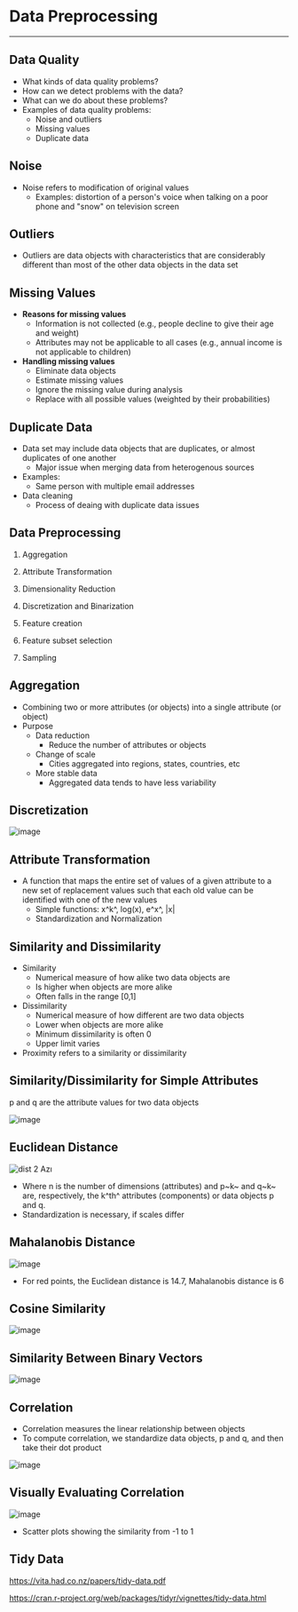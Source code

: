 # Data Preprocessing

---

## Data Quality

- What kinds of data quality problems?
- How can we detect problems with the data?
- What can we do about these problems?
- Examples of data quality problems:
  - Noise and outliers
  - Missing values
  - Duplicate data

## Noise

- Noise refers to modification of original values
  - Examples: distortion of a person's voice when talking on a poor phone and "snow" on television screen

## Outliers

- Outliers are data objects with characteristics that are considerably different than most of the other data objects in the data set

## Missing Values

- **Reasons for missing values**
  - Information is not collected (e.g., people decline to give their age and weight)
  - Attributes may not be applicable to all cases (e.g., annual income is not applicable to children)
- **Handling missing values**
  - Eliminate data objects
  - Estimate missing values
  - Ignore the missing value during analysis
  - Replace with all possible values (weighted by their probabilities)

## Duplicate Data

- Data set may include data objects that are duplicates, or almost duplicates of one another
  - Major issue when merging data from heterogenous sources
- Examples:
  - Same person with multiple email addresses
- Data cleaning
  - Process of deaing with duplicate data issues

## Data Preprocessing

1. Aggregation

2. Attribute Transformation

3. Dimensionality Reduction

4. Discretization and Binarization

5. Feature creation

6. Feature subset selection

7. Sampling

## Aggregation

- Combining two or more attributes (or objects) into a single attribute (or object)
- Purpose
  - Data reduction
    - Reduce the number of attributes or objects
  - Change of scale
    - Cities aggregated into regions, states, countries, etc
  - More stable data
    - Aggregated data tends to have less variability

## Discretization

![image](media/Data-Preprocessing-image1.jpg)

## Attribute Transformation

- A function that maps the entire set of values of a given attribute to a new set of replacement values such that each old value can be identified with one of the new values
  - Simple functions: x^k^, log(x), e^x^, |x|
  - Standardization and Normalization

## Similarity and Dissimilarity

- Similarity
  - Numerical measure of how alike two data objects are
  - Is higher when objects are more alike
  - Often falls in the range [0,1]
- Dissimilarity
  - Numerical measure of how different are two data objects
  - Lower when objects are more alike
  - Minimum dissimilarity is often 0
  - Upper limit varies
- Proximity refers to a similarity or dissimilarity

## Similarity/Dissimilarity for Simple Attributes

p and q are the attribute values for two data objects

![image](media/Data-Preprocessing-image2.jpeg)

## Euclidean Distance

![dist 2 Azı ](media/Data-Preprocessing-image3.jpg)

- Where n is the number of dimensions (attributes) and p~k~ and q~k~ are, respectively, the k^th^ attributes (components) or data objects p and q.
- Standardization is necessary, if scales differ

## Mahalanobis Distance

![image](media/Data-Preprocessing-image4.jpeg)

- For red points, the Euclidean distance is 14.7, Mahalanobis distance is 6

## Cosine Similarity

![image](media/Data-Preprocessing-image5.jpg)

## Similarity Between Binary Vectors

![image](media/Data-Preprocessing-image6.jpg)

## Correlation

- Correlation measures the linear relationship between objects
- To compute correlation, we standardize data objects, p and q, and then take their dot product

![image](media/Data-Preprocessing-image7.jpg)

## Visually Evaluating Correlation

![image](media/Data-Preprocessing-image8.jpg)

- Scatter plots showing the similarity from -1 to 1

## Tidy Data

<https://vita.had.co.nz/papers/tidy-data.pdf>

<https://cran.r-project.org/web/packages/tidyr/vignettes/tidy-data.html>
